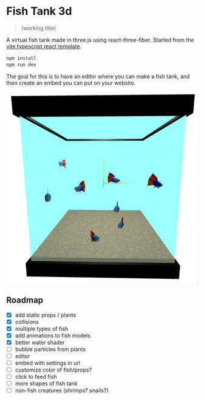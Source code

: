 # Fish Tank 3d
> (working title)

A virtual fish tank made in three.js using react-three-fiber. Started from the [vite typescript react template](https://vite.dev/).

```sh
npm install
npm run dev
```

The goal for this is to have an editor where you can make a fish tank, and then create an embed you can put on your website.

![screenshot of early fish tank build](./public/screenshots/tank1.png)

## Roadmap

- [x] add static props / plants
- [x] collisions
- [x] multiple types of fish
- [x] add animations to fish models
- [x] better water shader
- [ ] bubble particles from plants
- [ ] editor
- [ ] embed with settings in url
- [ ] customize color of fish/props?
- [ ] click to feed fish
- [ ] more shapes of fish tank
- [ ] non-fish creatures (shrimps? snails?)
